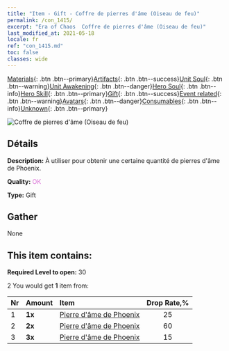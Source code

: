 ```yaml
---
title: "Item - Gift - Coffre de pierres d'âme (Oiseau de feu)"
permalink: /con_1415/
excerpt: "Era of Chaos  Coffre de pierres d'âme (Oiseau de feu)"
last_modified_at: 2021-05-18
locale: fr
ref: "con_1415.md"
toc: false
classes: wide
---
```

 [Materials](/ItemsFR/){: .btn .btn--primary}[Artifacts](/ItemsFR/Artifacts/){: .btn .btn--success}[Unit Soul](/ItemsFR/UnitSoul/){: .btn .btn--warning}[Unit Awakening](/ItemsFR/UnitAwakening/){: .btn .btn--danger}[Hero Soul](/ItemsFR/HeroSoul/){: .btn .btn--info}[Hero Skill](/ItemsFR/HeroSkill/){: .btn .btn--primary}[Gift](/ItemsFR/Gift/){: .btn .btn--success}[Event related](/ItemsFR/Events/){: .btn .btn--warning}[Avatars](/ItemsFR/Avatars/){: .btn .btn--danger}[Consumables](/ItemsFR/Consumables/){: .btn .btn--info}[Unknown](/ItemsFR/Unknown/){: .btn .btn--primary}

 ![Coffre de pierres d'âme (Oiseau de feu)](/images/t/i_907028.png)

## Détails
 **Description:** À utiliser pour obtenir une certaine quantité de pierres d'âme de Phoenix.

 **Quality:** <span style="color: #DA70D6">OK</span>

 **Type:** Gift

## Gather

  None

## This item contains:

 **Required Level to open:** 30

 2 You would get **1** item  from:

  | Nr | Amount |     Item    | Drop Rate,% |
  |:---|:-------|:------------|:---------:|
  | 1 |  **1x** | [Pierre d'âme de Phoenix](/ItemsFR/unt_348/) | 25 | 
  | 2 |  **2x** | [Pierre d'âme de Phoenix](/ItemsFR/unt_348/) | 60 | 
  | 3 |  **3x** | [Pierre d'âme de Phoenix](/ItemsFR/unt_348/) | 15 | 
